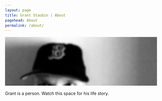 ```yaml
---
layout: page
title: Grant Staubin | About
pagehead: About
permalink: /about/
---
```



![Grant](static/img/grant_splash_bw.jpg)

Grant is a person. Watch this space for his life story.
